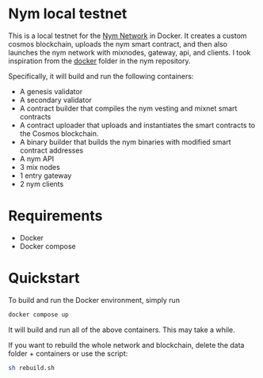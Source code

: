 # Nym local testnet

This is a local testnet for the [Nym Network](https://github.com/nymtech/nym) in Docker. It creates a custom cosmos blockchain, uploads the nym smart contract, and then also launches the nym network with mixnodes, gateway, api, and clients. I took inspiration from the [docker](https://github.com/nymtech/nym/tree/develop/docker) folder in the nym repository.

Specifically, it will build and run the following containers:

* A genesis validator
* A secondary validator
* A contract builder that compiles the nym vesting and mixnet smart contracts
* A contract uploader that uploads and instantiates the smart contracts to the Cosmos blockchain.
* A binary builder that builds the nym binaries with modified smart contract addresses
* A nym API
* 3 mix nodes
* 1 entry gateway
* 2 nym clients

# Requirements

* Docker
* Docker compose

# Quickstart

To build and run the Docker environment, simply run
```bash
docker compose up
```
It will build and run all of the above containers. This may take a while.

If you want to rebuild the whole network and blockchain, delete the data folder + containers or use the script:
```bash
sh rebuild.sh
```